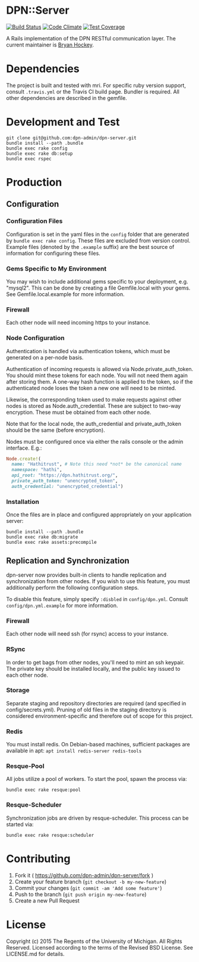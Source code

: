 # DPN::Server

[![Build Status](https://travis-ci.org/dpn-admin/dpn-server.svg?branch=master)](https://travis-ci.org/dpn-admin/dpn-server)
[![Code Climate](https://codeclimate.com/github/dpn-admin/dpn-server/badges/gpa.svg)](https://codeclimate.com/github/dpn-admin/dpn-server)
[![Test Coverage](https://codeclimate.com/github/dpn-admin/dpn-server/badges/coverage.svg)](https://codeclimate.com/github/dpn-admin/dpn-server/coverage)

A Rails implementation of the DPN RESTful communication layer. The current
maintainer is [Bryan Hockey](https://github.com/malakai97).

# Dependencies

The project is built and tested with mri. For specific ruby version support,
consult `.travis.yml` or the Travis CI build page.  Bundler is required.
All other dependencies are described in the gemfile.

# Development and Test

```
git clone git@github.com:dpn-admin/dpn-server.git
bundle install --path .bundle
bundle exec rake config
bundle exec rake db:setup
bundle exec rspec
```

# Production

## Configuration

### Configuration Files
Configuration is set in the yaml files in the `config` folder
that are generated by `bundle exec rake config`.  These files
are excluded from version control.  Example files (denoted by
the `.example` suffix) are the best source of information for
configuring these files.

### Gems Specific to My Environment
You may wish to include additional gems specific to your
deployment, e.g. "mysql2".  This can be done by creating a file
Gemfile.local with your gems.  See Gemfile.local.example for
more information.

### Firewall
Each other node will need incoming https to your instance.

### Node Configuration

Authentication is handled via authentication tokens, which must be generated on a
per-node basis.

Authentication of incoming requests is allowed via Node.private_auth_token.
You should mint these tokens for each node.  You will not need them again
after storing them. A one-way hash function is applied to the token, so if the
authenticated node loses the token a new one will need to be minted.

Likewise, the corresponding token used to make requests against other nodes is stored as
Node.auth_credential.  These are subject to two-way encryption.  These must be obtained
from each other node.

Note that for the local node, the auth_credential and private_auth_token should be the
same (before encryption).

Nodes must be configured once via either the rails console
or the admin interface.  E.g.:

```ruby
Node.create!(
  name: "Hathitrust", # Note this need *not* be the canonical name
  namespace: "hathi",
  api_root: "https://dpn.hathitrust.org/",
  private_auth_token: "unencrypted_token",
  auth_credential: "unencrypted_credential")
```

### Installation

Once the files are in place and configured appropriately 
on your application server:

```
bundle install --path .bundle
bundle exec rake db:migrate
bundle exec rake assets:precompile
```

## Replication and Synchronization

dpn-server now provides built-in clients to handle replication and
synchronization from other nodes.  If you wish to use this feature, 
you must additionally perform the following configuration steps.

To disable this feature, simply specify `:disbled` in `config/dpn.yml`.
Consult `config/dpn.yml.example` for more information.

### Firewall 
Each other node will need ssh (for rsync) access to your instance.

### RSync
In order to get bags from other nodes, you'll need to mint an ssh keypair.  The
private key should be installed locally, and the public key issued to each other
node.

### Storage
Separate staging and repository directories are required
(and specified in config/secrets.yml). Pruning of old files
in the staging directory is considered environment-specific and
therefore out of scope for this project.

### Redis

You must install redis.  On Debian-based machines, sufficient packages are
available in apt: `apt install redis-server redis-tools`

### Resque-Pool
All jobs utilize a pool of workers.  To start the pool, spawn the process via:

```
bundle exec rake resque:pool
```

### Resque-Scheduler
Synchronization jobs are driven by resque-scheduler.  This process can
be started via:

```
bundle exec rake resque:scheduler
```

# Contributing

1. Fork it ( https://github.com/dpn-admin/dpn-server/fork )
2. Create your feature branch (`git checkout -b my-new-feature`)
3. Commit your changes (`git commit -am 'Add some feature'`)
4. Push to the branch (`git push origin my-new-feature`)
5. Create a new Pull Request

# License

Copyright (c) 2015 The Regents of the University of Michigan.
All Rights Reserved.
Licensed according to the terms of the Revised BSD License.
See LICENSE.md for details.

